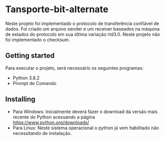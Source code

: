 # Tansporte-bit-alternate
Neste projeto foi implementado o protocolo de transferência confiável de dados. Foi criado um arquivo sender e um receiver baseados na máquina de estados do protocolo em sua última variação rtd3.0. Neste projeto não foi implementado o checksum.

## Getting started
Para executar o projeto, será necessário os seguintes programas:
- Python 3.8.2
- Prompt de Comando

## Installing
- Para Windows:
  Inicialmente deverá fazer o download da versão mais recente do Python acessando a página https://www.python.org/downloads/
- Para Linux:
  Neste sistema operacional o python já vem habilitado não necessitando de instalação.
